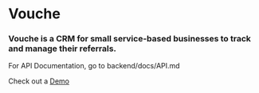 # Vouche

### Vouche is a CRM for small service-based businesses to track and manage their referrals.

For API Documentation, go to backend/docs/API.md

Check out a [Demo](https://vouche.onrender.com)